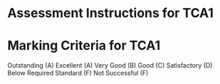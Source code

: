 # Assessment Instructions for TCA1

# Marking Criteria for TCA1 

Outstanding (A)
Excellent (A)
Very Good (B)
Good (C)
Satisfactory (D)
Below Required Standard (F)
Not Successful (F)